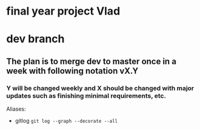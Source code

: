 # final year project Vlad
# dev branch

## The plan is to merge dev to master once in a week with following notation vX.Y
### Y will be changed weekly and X should be changed with major updates such as finishing minimal requirements, etc.

Aliases: 
+ gitlog `git log --graph --decorate --all`

